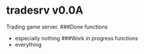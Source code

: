 # tradesrv v0.0A
Trading game server.
###Done functions
- especially nothing
###Work in progress functions
- everything